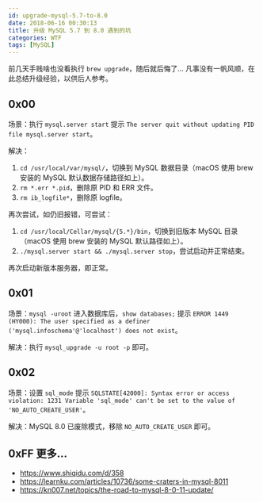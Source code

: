 ```yaml
---
id: upgrade-mysql-5.7-to-8.0
date: 2018-06-16 00:30:13
title: 升级 MySQL 5.7 到 8.0 遇到的坑
categories: WTF
tags: [MySQL]
---
```


前几天手贱啥也没看执行 `brew upgrade`，随后就后悔了... 凡事没有一帆风顺，在此总结升级经验，以供后人参考。

## 0x00

场景：执行 `mysql.server start` 提示 `The server quit without updating PID file mysql.server start`。

解决：

1. `cd /usr/local/var/mysql/`，切换到 MySQL 数据目录（macOS 使用 brew 安装的 MySQL 默认数据存储路径如上）。
2. `rm *.err *.pid`，删除原 PID 和 ERR 文件。
3. `rm ib_logfile*`，删除原 logfile。

再次尝试，如仍旧报错，可尝试：

1. `cd /usr/local/Cellar/mysql/{5.*}/bin`，切换到旧版本 MySQL 目录（macOS 使用 brew 安装的 MySQL 默认路径如上）。
2. `./mysql.server start && ./mysql.server stop`，尝试启动并正常结束。

再次启动新版本服务器，即正常。

## 0x01

场景：`mysql -uroot` 进入数据库后，`show databases;` 提示 `ERROR 1449 (HY000): The user specified as a definer ('mysql.infoschema'@'localhost') does not exist`。

解决：执行 `mysql_upgrade -u root -p` 即可。

## 0x02

场景：设置 `sql_mode` 提示 `SQLSTATE[42000]: Syntax error or access violation: 1231 Variable 'sql_mode' can't be set to the value of 'NO_AUTO_CREATE_USER'`。

解决：MySQL 8.0 已废除模式，移除 `NO_AUTO_CREATE_USER` 即可。

## 0xFF 更多...

- <https://www.shiqidu.com/d/358>
- <https://learnku.com/articles/10736/some-craters-in-mysql-8011>
- <https://kn007.net/topics/the-road-to-mysql-8-0-11-update/>
